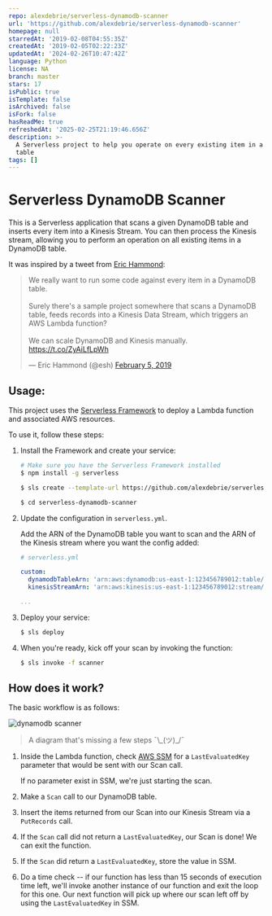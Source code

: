 ```yaml
---
repo: alexdebrie/serverless-dynamodb-scanner
url: 'https://github.com/alexdebrie/serverless-dynamodb-scanner'
homepage: null
starredAt: '2019-02-08T04:55:35Z'
createdAt: '2019-02-05T02:22:23Z'
updatedAt: '2024-02-26T10:47:42Z'
language: Python
license: NA
branch: master
stars: 17
isPublic: true
isTemplate: false
isArchived: false
isFork: false
hasReadMe: true
refreshedAt: '2025-02-25T21:19:46.656Z'
description: >-
  A Serverless project to help you operate on every existing item in a DynamoDB
  table
tags: []
---
```


# Serverless DynamoDB Scanner

This is a Serverless application that scans a given DynamoDB table and inserts every item into a Kinesis Stream. You can then process the Kinesis stream, allowing you to perform an operation on all existing items in a DynamoDB table.

It was inspired by a tweet from [Eric Hammond](https://twitter.com/esh):

<blockquote class="twitter-tweet" data-lang="en"><p lang="en" dir="ltr">We really want to run some code against every item in a DynamoDB table.<br><br>Surely there&#39;s a sample project somewhere that scans a DynamoDB table, feeds records into a Kinesis Data Stream, which triggers an AWS Lambda function?<br><br>We can scale DynamoDB and Kinesis manually. <a href="https://t.co/ZyAiLfLpWh">https://t.co/ZyAiLfLpWh</a></p>&mdash; Eric Hammond (@esh) <a href="https://twitter.com/esh/status/1092580853429952512?ref_src=twsrc%5Etfw">February 5, 2019</a></blockquote>

## Usage:

This project uses the [Serverless Framework](https://github.com/serverless/serverless) to deploy a Lambda function and associated AWS resources.

To use it, follow these steps:

1. Install the Framework and create your service:

	```bash
	# Make sure you have the Serverless Framework installed
	$ npm install -g serverless
	
	$ sls create --template-url https://github.com/alexdebrie/serverless-dynamodb-scanner --path serverless-dynamodb-scanner
	
	$ cd serverless-dynamodb-scanner
	```

2. Update the configuration in `serverless.yml`.

	Add the ARN of the DynamoDB table you want to scan and the ARN of the Kinesis stream where you want the config added:

	```yml
	# serverless.yml
	
	custom:
	  dynamodbTableArn: 'arn:aws:dynamodb:us-east-1:123456789012:table/my_table'
	  kinesisStreamArn: 'arn:aws:kinesis:us-east-1:123456789012:stream/my-stream'
	
	...
	```

3. Deploy your service:

	```bash
	$ sls deploy
	```

4. When you're ready, kick off your scan by invoking the function:

	```bash
	$ sls invoke -f scanner
	```
	
	
## How does it work?

The basic workflow is as follows:

![dynamodb scanner](https://user-images.githubusercontent.com/6509926/52250445-a396a680-28bd-11e9-9f41-22efa66266c8.png)

> A diagram that's missing a few steps ¯\\\_(ツ)_/¯

1. Inside the Lambda function, check [AWS SSM](https://docs.aws.amazon.com/systems-manager/latest/userguide/systems-manager-paramstore.html) for a `LastEvaluatedKey` parameter that would be sent with our Scan call.

   If no parameter exist in SSM, we're just starting the scan.
   
2. Make a `Scan` call to our DynamoDB table.

3. Insert the items returned from our Scan into our Kinesis Stream via a `PutRecords` call.

4. If the `Scan` call did not return a `LastEvaluatedKey`, our Scan is done! We can exit the function.

5. If the `Scan` did return a `LastEvaluatedKey`, store the value in SSM.

6. Do a time check -- if our function has less than 15 seconds of execution time left, we'll invoke another instance of our function and exit the loop for this one. Our next function will pick up where our scan left off by using the `LastEvaluatedKey` in SSM.
